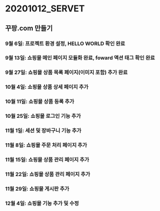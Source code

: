 # 20201012_SERVET
## 꾸팡.com 만들기
### 9월 6일: 프로젝트 환경 설정, HELLO WORLD 확인 완료
### 9월 13일: 쇼핑몰 메인 페이지 모듈화 완료, foward 액션 태그 확인 완료
### 9월 27일: 쇼핑몰 상품 목록 페이지(이미지 포함) 추가 완료
### 10월 4일: 쇼핑몰 상품 상세 페이지 추가
### 10월 11일: 쇼핑몰 상품 등록 추가
### 10월 25일: 쇼핑몰 로그인 기능 추가
### 11월 1일: 세션 및 장바구니 기능 추가
### 11월 8일: 쇼핑몰 주문 처리 페이지 추가
### 11월 15일: 쇼핑몰 상품 관리 페이지 추가
### 11월 22일: 쇼핑몰 상품 관리 페이지 추가
### 11월 29일: 쇼핑몰 게시판 추가
### 12월 4일: 쇼핑몰 기능 추가 및 수정

